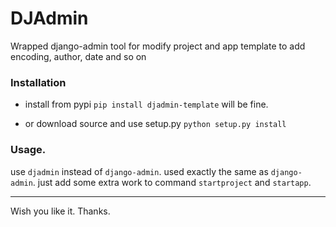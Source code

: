 DJAdmin
=======

Wrapped django-admin tool for modify project and app template to add encoding, author, date and so on

### Installation
- install from pypi
`pip install djadmin-template` will be fine.

- or download source and use setup.py
`python setup.py install`


### Usage.
use `djadmin` instead of `django-admin`.
used exactly the same as `django-admin`.
just add some extra work to command `startproject` and `startapp`.

-----------

Wish you like it. Thanks.